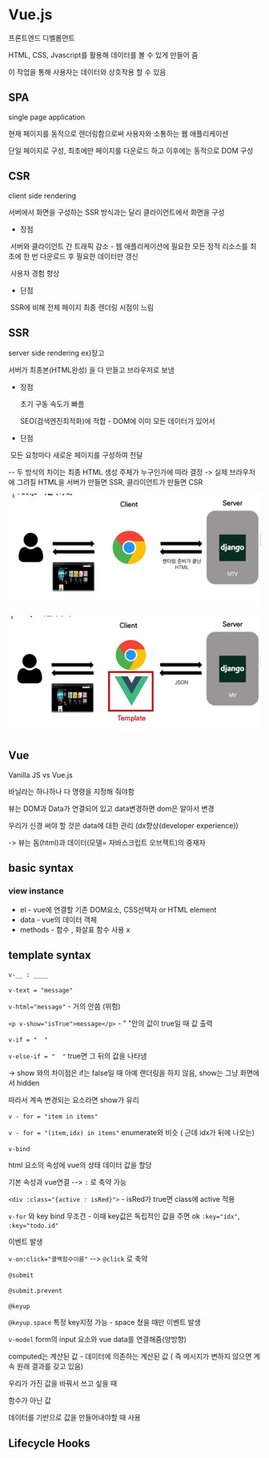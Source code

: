 # Vue.js

프론트엔드 디벨롭먼트

HTML, CSS, Jvascript를 활용해 데이터를 볼 수 있게 만들어 줌

이 작업을 통해 사용자는 데이터와 상호작용 할 수 있음

## SPA

single page application

현재 페이지를 동적으로 렌더링함으로써 사용자와 소통하는 웹 애플리케이션

단일 페이지로 구성, 최초에만 페이지를 다운로드 하고 이후에는 동적으로 DOM 구성

## CSR

client side rendering

서버에서 화면을 구성하는 SSR 방식과는 달리 클라이언트에서 화면을 구성

- 장점

​	서버와 클라이언트 간 트래픽 감소 - 웹 애플리케이션에 필요한 모든 정적 리소스를 최초에 한 번 다운로드 후 필요한 데이터만 갱신

​	사용자 경험 향상

- 단점

​	SSR에 비해 전체 페이지 최종 렌더링 시점이 느림



## SSR

server side rendering     ex)장고

서버가 최종본(HTML완성) 을 다 만들고 브라우저로 보냄

- 장점

  초기 구동 속도가 빠름

  SEO(검색엔진최적화)에 적합 - DOM에 이미 모든 데이터가 있어서

- 단점

​		모든 요청마다 새로운 페이지를 구성하여 전달

-- 두 방식의 차이는 최종 HTML 생성 주체가 누구인가에 따라 결정 -> 실제 브라우저에 그려질 HTML을 서버가 만들면 SSR, 클라이언트가 만들면 CSR

![image-20220505225659837](Vue.assets/image-20220505225659837.png)

![image-20220505225718216](Vue.assets/image-20220505225718216.png)

## Vue

Vanilla JS vs Vue.js

바닐라는 하나하나 다 명령을 지정해 줘야함

뷰는 DOM과 Data가 연결되어 있고 data변경하면 dom은 알아서 변경

우리가 신경 써야 할 것은 data에 대한 관리 (dx향상(developer experience))

-> 뷰는 돔(html)과 데이터(모델= 자바스크립트 오브젝트)의 중재자



## basic syntax

### view instance

- el - vue에 연결할 기존 DOM요소, CSS선택자 or HTML element
- data - vue의 데이터 객체
- methods - 함수 , 화살표 함수 사용 x

## template syntax

`v-__ : ____`

`v-text = "message"`

`v-html="message"` - 거의 안씀 (위험)

`<p v-show="isTrue">message</p>` - " "안의 값이 true일 때 값 출력



`v-if = "  "` 

`v-else-if = "  "` true면 그 뒤의 값을 나타냄

-> show 와의 차이점은 if는 false일 때 아예 랜더링을 하지 않음, show는 그냥 화면에서 hidden

따라서 계속 변경되는 요소라면 show가 유리



`v - for = "item in items"`

`v - for = "(item,idx) in items"` enumerate와 비슷 ( 근데 idx가 뒤에 나오는)



`v-bind` 

html 요소의 속성에 vue의 상태 데이터 값을 할당

기본 속성과 vue연결 --> `:` 로 축약 가능

`<div :class="{active : isRed}">`  - isRed가 true면 class에 active 적용

`v-for` 와 key bind 무조건 - 이때 key값은 독립적인 값을 주면 ok `:key="idx"`, `:key="todo.id"`



이벤트 발생

`v-on:click="콜백함수이름"` --> `@click` 로 축약  

`@submit`

`@submit.prevent`

`@keyup`

`@keyup.space` 특정 key지정 가능 - space 쳤을 때만 이벤트 발생



`v-model`  form의 input 요소와 vue data를 연결해줌(양방향) 



computed는 계산된 값 - 데이터에 의존하는 계산된 값 ( 즉 메시지가 변하지 않으면 계속 원래 결과를 갖고 있음)

우리가 가진 값을 바꿔서 쓰고 싶을 때

함수가 아닌 값

데이터를 기반으로 값을 만들어내야할 때 사용



## Lifecycle Hooks

